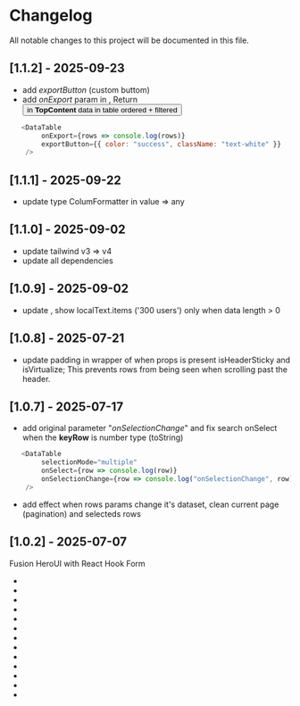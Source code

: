 # Changelog

All notable changes to this project will be documented in this file.

## [1.1.2] - 2025-09-23
- add *exportButton* (custom buttom) 
- add *onExport* param in <DataTable>, Return <Button> in **TopContent** data in table ordered + filtered
```js
   <DataTable
		onExport={rows => console.log(rows)}
		exportButton={{ color: "success", className: "text-white" }}
	/>
```

## [1.1.1] - 2025-09-22
- update type ColumFormatter in value => any

## [1.1.0] - 2025-09-02
- update tailwind v3 => v4
- update all dependencies

## [1.0.9] - 2025-09-02
- update <DataTable>, show localText.items ('300 users') only when data length > 0

## [1.0.8] - 2025-07-21
- update padding in wrapper of <DataTable> when props is present isHeaderSticky and isVirtualize; This prevents rows from being seen when scrolling past the header.

## [1.0.7] - 2025-07-17
- add original parameter "*onSelectionChange*" and fix search onSelect when the **keyRow** is number type (toString)
```js
   <DataTable
		selectionMode="multiple"
		onSelect={row => console.log(row)}
		onSelectionChange={row => console.log("onSelectionChange", row)}
	/>
```

- add effect when rows params change it's dataset, clean current page (pagination) and selecteds rows


## [1.0.2] - 2025-07-07
Fusion HeroUI with React Hook Form

- <RHFSelect>
- <RHFAutocomplete>
- <RHFCheckBox>
- <RHFCheckBoxGroup>
- <RHFInput>
- <RHFInputOpt>
- <RHFDate>
- <RHFTime>
- <RHFRadio>
- <RHFTextArea>
- <Panel>
- <Modal>
- <DataTable>
